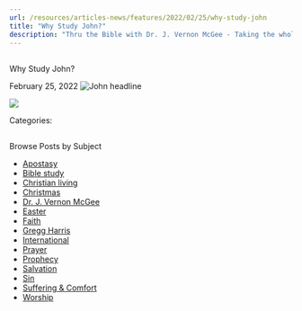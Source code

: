 ```yaml
---
url: /resources/articles-news/features/2022/02/25/why-study-john
title: "Why Study John?"
description: "Thru the Bible with Dr. J. Vernon McGee - Taking the whole Word to the whole world"
---
```







## 
 Why Study John?


February 25, 2022
![](https://ttb.org/images/default-source/why-study/john-headline0dd0980f-3971-447f-a2ce-910b59293090.jpg?sfvrsn=c4101816_1 "John headline")




![](/images/default-source/why-study/2022-why-study-john0284cb07-df5d-4525-a696-a4fe8418ce03.jpg?sfvrsn=2c1f1816_2)

Categories: 









## 
 Browse Posts by Subject


* [Apostasy](/resources/articles-news/-in-tags/tags/Apostasy)
* [Bible study](/resources/articles-news/-in-tags/tags/Bible-study)
* [Christian living](/resources/articles-news/-in-tags/tags/Christian-living)
* [Christmas](/resources/articles-news/-in-tags/tags/Christmas)
* [Dr. J. Vernon McGee](/resources/articles-news/-in-tags/tags/Dr-J-Vernon-McGee)
* [Easter](/resources/articles-news/-in-tags/tags/easter)
* [Faith](/resources/articles-news/-in-tags/tags/Faith)
* [Gregg Harris](/resources/articles-news/-in-tags/tags/Gregg-Harris)
* [International](/resources/articles-news/-in-tags/tags/International)
* [Prayer](/resources/articles-news/-in-tags/tags/prayer)
* [Prophecy](/resources/articles-news/-in-tags/tags/Prophecy)
* [Salvation](/resources/articles-news/-in-tags/tags/Salvation)
* [Sin](/resources/articles-news/-in-tags/tags/sin)
* [Suffering & Comfort](/resources/articles-news/-in-tags/tags/Suffering-Comfort)
* [Worship](/resources/articles-news/-in-tags/tags/worship)






